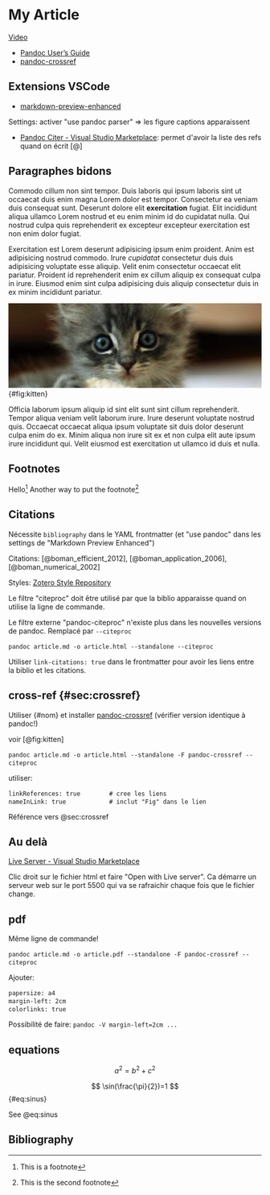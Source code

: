 

# My Article

[Video](https://youtu.be/J86Pm62XM_Q)

* [Pandoc User’s Guide](https://pandoc.org/MANUAL.html)
* [pandoc-crossref](https://lierdakil.github.io/pandoc-crossref/)

## Extensions VSCode

* [markdown-preview-enhanced](https://shd101wyy.github.io/markdown-preview-enhanced/#/)

Settings: activer "use pandoc parser" => les figure captions apparaissent

* [Pandoc Citer - Visual Studio Marketplace](https://marketplace.visualstudio.com/items?itemName=notZaki.pandocciter): permet d'avoir la liste des refs quand on écrit [@]

## Paragraphes bidons

Commodo cillum non sint tempor. Duis laboris qui ipsum laboris sint ut occaecat duis enim magna Lorem dolor est tempor. Consectetur ea veniam duis consequat sunt. Deserunt dolore elit **exercitation** fugiat. Elit incididunt aliqua ullamco Lorem nostrud et eu enim minim id do cupidatat nulla. Qui nostrud culpa quis reprehenderit ex excepteur excepteur exercitation est non enim dolor fugiat.

Exercitation est Lorem deserunt adipisicing ipsum enim proident. Anim est adipisicing nostrud commodo. Irure _cupidatat_ consectetur duis duis adipisicing voluptate esse aliquip. Velit enim consectetur occaecat elit pariatur. Proident id reprehenderit enim ex cillum aliquip ex consequat culpa in irure. Eiusmod enim sint culpa adipisicing duis aliquip consectetur duis in ex minim incididunt pariatur.

![This is a kitten](placekitten.jpg){#fig:kitten}

Officia laborum ipsum aliquip id sint elit sunt sint cillum reprehenderit. Tempor aliqua veniam velit laborum irure. Irure deserunt voluptate nostrud quis. Occaecat occaecat aliqua ipsum voluptate sit duis dolor deserunt culpa enim do ex. Minim aliqua non irure sit ex et non culpa elit aute ipsum irure incididunt qui. Velit eiusmod est exercitation ut ullamco id duis et nulla.

## Footnotes

Hello[^1]
Another way to put the footnote[^Hello]

[^1]: This is a footnote
[^Hello]: This is the second footnote

## Citations

Nécessite `bibliography` dans le YAML frontmatter (et "use pandoc" dans les settings de "Markdown Preview Enhanced")

Citations: [@boman_efficient_2012], [@boman_application_2006], [@boman_numerical_2002]

Styles: [Zotero Style Repository](https://www.zotero.org/styles)

Le filtre "citeproc" doit être utilisé par que la biblio apparaisse quand on utilise la ligne de commande.

Le filtre externe "pandoc-citeproc" n'existe plus dans les nouvelles versions de pandoc. Remplacé par `--citeproc`
```
pandoc article.md -o article.html --standalone --citeproc 
```
Utiliser `link-citations: true` dans le frontmatter pour avoir les liens entre la biblio et les citations.

## cross-ref {#sec:crossref}

Utiliser {#nom} et installer [pandoc-crossref](https://github.com/lierdakil/pandoc-crossref/releases) (vérifier version identique à pandoc!)

voir [@fig:kitten]

```
pandoc article.md -o article.html --standalone -F pandoc-crossref --citeproc
```
utiliser:
```
linkReferences: true        # cree les liens
nameInLink: true            # inclut "Fig" dans le lien
```
Référence vers @sec:crossref

## Au delà

[Live Server - Visual Studio Marketplace](https://marketplace.visualstudio.com/items?itemName=ritwickdey.LiveServer)

Clic droit sur le fichier html et faire "Open with Live server". Ca démarre un serveur web sur le port 5500 qui va se rafraichir chaque fois que le fichier change.


## pdf

Même ligne de commande!
```
pandoc article.md -o article.pdf --standalone -F pandoc-crossref --citeproc
```
Ajouter:
```
papersize: a4
margin-left: 2cm
colorlinks: true
```
Possibilité de faire: `pandoc -V margin-left=2cm ...`

## equations

$$
a^2 = b^2+c^2
$$

$$
\sin(\frac{\pi}{2})=1
$$ {#eq:sinus}

See @eq:sinus

## Bibliography